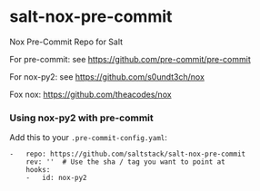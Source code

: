 # salt-nox-pre-commit
Nox Pre-Commit Repo for Salt

For pre-commit: see https://github.com/pre-commit/pre-commit

For nox-py2: see https://github.com/s0undt3ch/nox

Fox nox: https://github.com/theacodes/nox


### Using nox-py2 with pre-commit

Add this to your `.pre-commit-config.yaml`:

    -   repo: https://github.com/saltstack/salt-nox-pre-commit
        rev: ''  # Use the sha / tag you want to point at
        hooks:
        -   id: nox-py2
